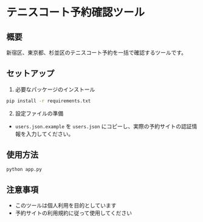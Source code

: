 # テニスコート予約確認ツール

## 概要
新宿区、東京都、杉並区のテニスコート予約を一括で確認するツールです。

## セットアップ
1. 必要なパッケージのインストール
```bash
pip install -r requirements.txt
```

2. 設定ファイルの準備
- `users.json.example` を `users.json` にコピーし、実際の予約サイトの認証情報を入力してください。

## 使用方法
```bash
python app.py
```

## 注意事項
- このツールは個人利用を目的としています
- 予約サイトの利用規約に従って使用してください 